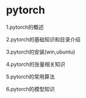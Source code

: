 # pytorch

1.pytorch的概述

2.pytorch的基础知识和目录介绍

3.pytorch的安装(win,ubuntu)

4.pytorch的张量相关知识

5.pytorch的常用算法

6.pytorch的模型知识

